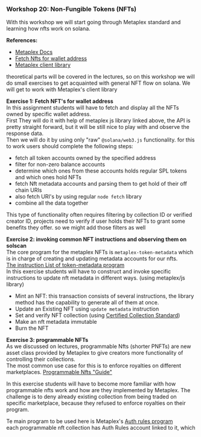### Workshop 20: Non-Fungible Tokens (NFTs)
With this workshop we will start going through Metaplex standard and learning how nfts work on solana.

**References:**
* [Metaplex Docs](https://docs.metaplex.com/)
* [Fetch Nfts for wallet address](https://nfteyez.global/)
* [Metaplex client library](https://github.com/metaplex-foundation/js)

theoretical parts will be covered in the lectures, so on this workshop we will do
small exercises to get acquainted with general NFT flow on solana.
We will get to work with Metaplex's client library

**Exercise 1: Fetch NFT's for wallet address**\
In this assignment students will have to fetch and display all the NFTs owned by 
specific wallet address.\
First They will do it with help of metaplex js library linked above,
the API is pretty straight forward, but it will be still nice to play with and observe the
response data.\
Then we will do it by using only "raw" `@solana/web3.js` functionality. for this to work
users should complete the following steps:
* fetch all token accounts owned by the specified address
* filter for non-zero balance accounts
* determine which ones from these accounts holds regular SPL tokens and which ones hold NFTs
* fetch Nft metadata accounts and parsing them to get hold of their off chain URIs
* also fetch URI's by using regular `node fetch` library
* combine all the data together

This type of functionality often requires filtering by collection ID or verified creator ID,
projects need to verify if user holds their NFTs to grant some benefits they offer. so we
might add those filters as well

**Exercise 2: invoking common NFT instructions and observing them on solscan**\
The core program for the metaplex NFTs is `metaplex-token-metadata` which is in charge
of creating and updating metadata accounts for our nfts.\
[The instruction List of token-metadata program](https://docs.metaplex.com/programs/token-metadata/instructions)\
In this exercise students will have to construct and invoke specific instructions to 
update nft metadata in different ways. (using metaplex/js library)
* Mint an NFT: this transaction consists of several instructions, the library method has
the capability to generate all of them at once.
* Update an Existing NFT using `update metadata` instruction
* Set and verify NFT collection (using [Certified Collection Standard](https://docs.metaplex.com/programs/token-metadata/certified-collections))
* Make an nft metadata immutable
* Burn the NFT 

**Exercise 3: programmable NFTs**\
As we discussed on lectures, programmable Nfts (shorter PNFTs) are new asset class provided
by Metaplex to give creators more functionality of controlling their collections.\
The most common use case for this is to enforce royalties on different marketplaces.
[Programmable Nfts "Guide"](https://github.com/metaplex-foundation/metaplex-program-library/blob/master/token-metadata/program/ProgrammableNFTGuide.md)

In this exercise students will have to become more familiar with how programmable nfts work and
how are they implemented by Metaplex. The challenge is to deny already existing collection from
being traded on specific marketplace, because they refused to enforce royalties on their program.

Te main program to be used here is Metaplex's [Auth rules program](https://github.com/metaplex-foundation/mpl-token-auth-rules)\
each programmable nft collection has Auth Rules account linked to it, which 





